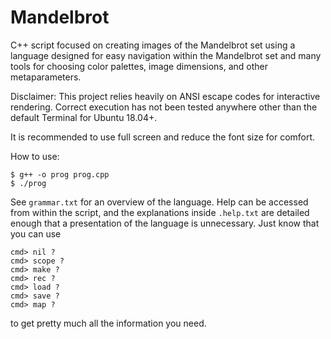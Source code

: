 # Mandelbrot

C++ script focused on creating images of the Mandelbrot set using a language designed for easy navigation within the Mandelbrot set and many tools for choosing color palettes, image dimensions, and other metaparameters.

Disclaimer: This project relies heavily on ANSI escape codes for interactive rendering. Correct execution has not been tested anywhere other than the default Terminal for Ubuntu 18.04+.

It is recommended to use full screen and reduce the font size for comfort.

How to use:

```
$ g++ -o prog prog.cpp
$ ./prog
```


See `grammar.txt` for an overview of the language. Help can be accessed from within the script, and the explanations inside `.help.txt` are detailed enough that a presentation of the language is unnecessary. Just know that you can use
```
cmd> nil ?
cmd> scope ?
cmd> make ?
cmd> rec ?
cmd> load ?
cmd> save ?
cmd> map ?
```
to get pretty much all the information you need.
